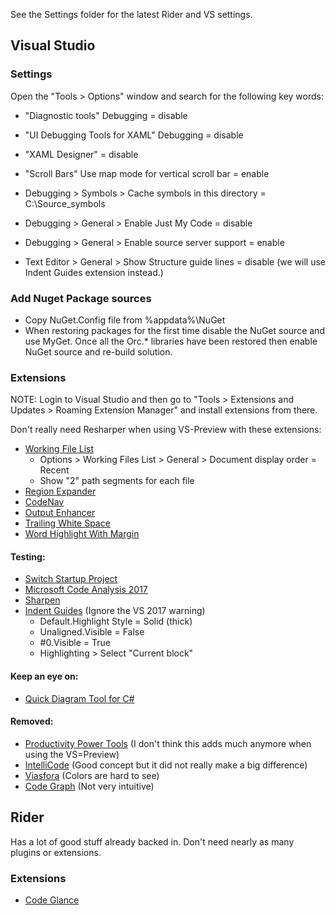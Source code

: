 
See the Settings folder for the latest Rider and VS settings.

## Visual Studio

### Settings

Open the "Tools > Options" window and search for the following key words:

- "Diagnostic tools" Debugging = disable
- "UI Debugging Tools for XAML" Debugging = disable
- "XAML Designer" = disable
- "Scroll Bars" Use map mode for vertical scroll bar = enable

- Debugging > Symbols > Cache symbols in this directory = C:\Source\_symbols
- Debugging > General > Enable Just My Code = disable
- Debugging > General > Enable source server support = enable
- Text Editor > General > Show Structure guide lines = disable (we will use Indent Guides extension instead.)

### Add Nuget Package sources

- Copy NuGet.Config file from %appdata%\NuGet
- When restoring packages for the first time disable the NuGet source and use MyGet. Once all the Orc.* libraries have been restored then enable NuGet source and re-build solution.

### Extensions

NOTE: Login to Visual Studio and then go to "Tools > Extensions and Updates > Roaming Extension Manager" and install extensions from there.

Don't really need Resharper when using VS-Preview with these extensions:

- [Working File List](https://marketplace.visualstudio.com/items?itemName=Ant-f.WorkingFilesList)
  - Options > Working Files List > General > Document display order = Recent
  - Show "2" path segments for each file
- [Region Expander](https://marketplace.visualstudio.com/items?itemName=DavidPerfors.RegionExpander)
- [CodeNav](https://marketplace.visualstudio.com/items?itemName=SamirBoulema.CodeNav)
- [Output Enhancer](https://marketplace.visualstudio.com/items?itemName=NikolayBalakin.Outputenhancer)
- [Trailing White Space](https://marketplace.visualstudio.com/items?itemName=MadsKristensen.TrailingWhitespaceVisualizer)
- [Word Highlight With Margin](https://marketplace.visualstudio.com/items?itemName=TrungKienPhan.WordHighlight-18439)

#### Testing:

- [Switch Startup Project](https://marketplace.visualstudio.com/items?itemName=vs-publisher-141975.SwitchStartupProjectforVS2017)
- [Microsoft Code Analysis 2017](https://marketplace.visualstudio.com/items?itemName=VisualStudioPlatformTeam.MicrosoftCodeAnalysis2017)
- [Sharpen](https://marketplace.visualstudio.com/items?itemName=ironcev.sharpen)
- [Indent Guides](https://marketplace.visualstudio.com/items?itemName=SteveDowerMSFT.IndentGuides) (Ignore the VS 2017 warning)
  - Default.Highlight Style = Solid (thick)
  - Unaligned.Visible = False
  - #0.Visible = True
  - Highlighting > Select "Current block"

#### Keep an eye on:

- [Quick Diagram Tool for C#](https://marketplace.visualstudio.com/items?itemName=FerencVizkeleti.QuickDiagramToolforC)

#### Removed:

- [Productivity Power Tools](https://marketplace.visualstudio.com/items?itemName=VisualStudioProductTeam.ProductivityPowerPack2017) (I don't think this adds much anymore when using the VS=Preview)
- [IntelliCode](https://marketplace.visualstudio.com/items?itemName=VisualStudioExptTeam.VSIntelliCode) (Good concept but it did not really make a big difference)
- [Viasfora](https://marketplace.visualstudio.com/items?itemName=TomasRestrepo.Viasfora) (Colors are hard to see)
- [Code Graph](https://marketplace.visualstudio.com/items?itemName=YaobinOuyang.CodeAtlas) (Not very intuitive)

## Rider

Has a lot of good stuff already backed in. Don't need nearly as many plugins or extensions.

### Extensions

- [Code Glance](https://plugins.jetbrains.com/plugin/7275-codeglance)